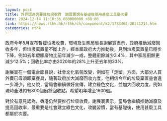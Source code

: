 ```yaml
---
layout: post
title: 外界認為仍要推垃圾收費　謝展寰說有基礎後使用甚麼工具屬次要
date: 2024-12-14 11:10:36.000000000 +08:00
link: https://news.rthk.hk/rthk/ch/component/k2/1783463-20241214.htm
categories: rthk
---
```


政府今年5月宣布暫緩垃圾收費，環境及生態局局長謝展寰表示，政府推動減廢回收多年，但垃圾棄置量不斷上升，經本屆政府大力推動後，見到垃圾棄置量已穩步下降，例如去年塑膠廢物比前年減少一成，整體廚餘減少3.4%，其中家居廚餘更減少12.5%；回收比率亦由2020年的28%上升至去年的33%。

謝展寰在一個電台節目說，社會文化氣氛改變，例如在「走塑」方面，大部分人買外賣已毋須即棄餐具，隨著政府加大減廢回收力度，他相信今年的垃圾棄置量會進一步減少。他又說，當局會繼續做好宣傳，建立綠色文化，並加大回收力度，例如現時全港約有800個廚餘回收點，希望明年增至1600個。

對於有意見認為，香港仍然要推行垃圾收費，謝展寰表示，當局會繼續推動減廢及提高回收率，最重要是社會建立綠色文化，改變習慣，當有基礎後，使用甚麼工具都屬於次要。
